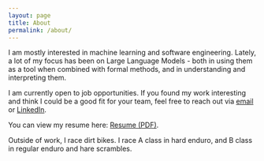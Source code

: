 ```yaml
---
layout: page
title: About
permalink: /about/
---
```


I am mostly interested in machine learning and software engineering. Lately, a lot of my focus has been on Large Language Models - both in using them as a tool when combined with formal methods, and in understanding and interpreting them.

I am currently open to job opportunities. If you found my work interesting and think I could be a good fit for your team, feel free to reach out via [email](mailto:adam.karvonen@gmail.com) or [LinkedIn](https://www.linkedin.com/in/adam-karvonen/).

You can view my resume here: [Resume (PDF)](/files/resume.pdf).

Outside of work, I race dirt bikes. I race A class in hard enduro, and B class in regular enduro and hare scrambles.


